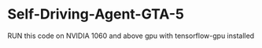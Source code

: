 # Self-Driving-Agent-GTA-5
RUN this code on NVIDIA 1060 and above gpu with tensorflow-gpu installed
